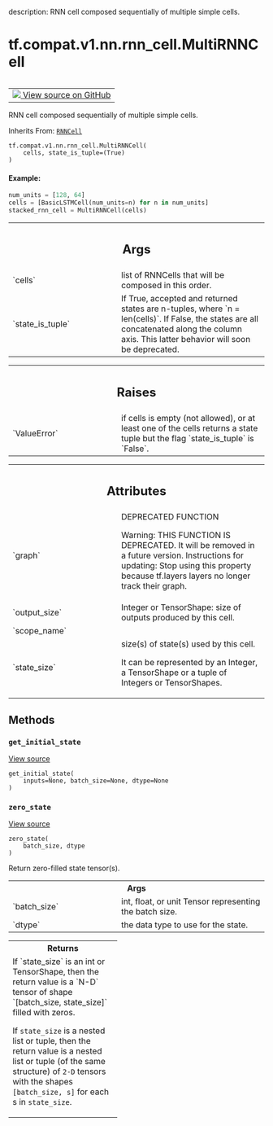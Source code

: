 description: RNN cell composed sequentially of multiple simple cells.

<div itemscope itemtype="http://developers.google.com/ReferenceObject">
<meta itemprop="name" content="tf.compat.v1.nn.rnn_cell.MultiRNNCell" />
<meta itemprop="path" content="Stable" />
<meta itemprop="property" content="__init__"/>
<meta itemprop="property" content="__new__"/>
<meta itemprop="property" content="get_initial_state"/>
<meta itemprop="property" content="zero_state"/>
</div>

# tf.compat.v1.nn.rnn_cell.MultiRNNCell

<!-- Insert buttons and diff -->

<table class="tfo-notebook-buttons tfo-api nocontent" align="left">
<td>
  <a target="_blank" href="https://github.com/tensorflow/tensorflow/blob/r2.2/tensorflow/python/ops/rnn_cell_impl.py#L1206-L1327">
    <img src="https://www.tensorflow.org/images/GitHub-Mark-32px.png" />
    View source on GitHub
  </a>
</td>
</table>



RNN cell composed sequentially of multiple simple cells.

Inherits From: [`RNNCell`](../../../../../tf/compat/v1/nn/rnn_cell/RNNCell.md)

<pre class="devsite-click-to-copy prettyprint lang-py tfo-signature-link">
<code>tf.compat.v1.nn.rnn_cell.MultiRNNCell(
    cells, state_is_tuple=(True)
)
</code></pre>



<!-- Placeholder for "Used in" -->


#### Example:



```python
num_units = [128, 64]
cells = [BasicLSTMCell(num_units=n) for n in num_units]
stacked_rnn_cell = MultiRNNCell(cells)
```

<!-- Tabular view -->
 <table class="responsive fixed orange">
<colgroup><col width="214px"><col></colgroup>
<tr><th colspan="2"><h2 class="add-link">Args</h2></th></tr>

<tr>
<td>
`cells`
</td>
<td>
list of RNNCells that will be composed in this order.
</td>
</tr><tr>
<td>
`state_is_tuple`
</td>
<td>
If True, accepted and returned states are n-tuples, where
`n = len(cells)`.  If False, the states are all concatenated along the
column axis.  This latter behavior will soon be deprecated.
</td>
</tr>
</table>



<!-- Tabular view -->
 <table class="responsive fixed orange">
<colgroup><col width="214px"><col></colgroup>
<tr><th colspan="2"><h2 class="add-link">Raises</h2></th></tr>

<tr>
<td>
`ValueError`
</td>
<td>
if cells is empty (not allowed), or at least one of the cells
returns a state tuple but the flag `state_is_tuple` is `False`.
</td>
</tr>
</table>





<!-- Tabular view -->
 <table class="responsive fixed orange">
<colgroup><col width="214px"><col></colgroup>
<tr><th colspan="2"><h2 class="add-link">Attributes</h2></th></tr>

<tr>
<td>
`graph`
</td>
<td>
DEPRECATED FUNCTION

Warning: THIS FUNCTION IS DEPRECATED. It will be removed in a future version.
Instructions for updating:
Stop using this property because tf.layers layers no longer track their graph.
</td>
</tr><tr>
<td>
`output_size`
</td>
<td>
Integer or TensorShape: size of outputs produced by this cell.
</td>
</tr><tr>
<td>
`scope_name`
</td>
<td>

</td>
</tr><tr>
<td>
`state_size`
</td>
<td>
size(s) of state(s) used by this cell.

It can be represented by an Integer, a TensorShape or a tuple of Integers
or TensorShapes.
</td>
</tr>
</table>



## Methods

<h3 id="get_initial_state"><code>get_initial_state</code></h3>

<a target="_blank" href="https://github.com/tensorflow/tensorflow/blob/r2.2/tensorflow/python/ops/rnn_cell_impl.py#L281-L309">View source</a>

<pre class="devsite-click-to-copy prettyprint lang-py tfo-signature-link">
<code>get_initial_state(
    inputs=None, batch_size=None, dtype=None
)
</code></pre>




<h3 id="zero_state"><code>zero_state</code></h3>

<a target="_blank" href="https://github.com/tensorflow/tensorflow/blob/r2.2/tensorflow/python/ops/rnn_cell_impl.py#L1270-L1277">View source</a>

<pre class="devsite-click-to-copy prettyprint lang-py tfo-signature-link">
<code>zero_state(
    batch_size, dtype
)
</code></pre>

Return zero-filled state tensor(s).


<!-- Tabular view -->
 <table class="responsive fixed orange">
<colgroup><col width="214px"><col></colgroup>
<tr><th colspan="2">Args</th></tr>

<tr>
<td>
`batch_size`
</td>
<td>
int, float, or unit Tensor representing the batch size.
</td>
</tr><tr>
<td>
`dtype`
</td>
<td>
the data type to use for the state.
</td>
</tr>
</table>



<!-- Tabular view -->
 <table class="responsive fixed orange">
<colgroup><col width="214px"><col></colgroup>
<tr><th colspan="2">Returns</th></tr>
<tr class="alt">
<td colspan="2">
If `state_size` is an int or TensorShape, then the return value is a
`N-D` tensor of shape `[batch_size, state_size]` filled with zeros.

If `state_size` is a nested list or tuple, then the return value is
a nested list or tuple (of the same structure) of `2-D` tensors with
the shapes `[batch_size, s]` for each s in `state_size`.
</td>
</tr>

</table>





